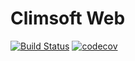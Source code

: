 # Climsoft Web

[![Build Status](https://travis-ci.org/climsoft/climsoftweb.svg?branch=master)](https://travis-ci.org/climsoft/climsoftweb)
[![codecov](https://codecov.io/gh/climsoft/climsoftweb/branch/master/graph/badge.svg)](https://codecov.io/gh/climsoft/climsoftweb)
